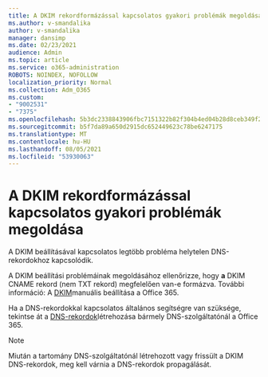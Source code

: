 ```yaml
---
title: A DKIM rekordformázással kapcsolatos gyakori problémák megoldása
ms.author: v-smandalika
author: v-smandalika
manager: dansimp
ms.date: 02/23/2021
audience: Admin
ms.topic: article
ms.service: o365-administration
ROBOTS: NOINDEX, NOFOLLOW
localization_priority: Normal
ms.collection: Adm_O365
ms.custom:
- "9002531"
- "7375"
ms.openlocfilehash: 5b3dc2338843906fbc7151322b82f304b4ed04b28d8ceb349f2705c309cdeae8
ms.sourcegitcommit: b5f7da89a650d2915dc652449623c78be6247175
ms.translationtype: MT
ms.contentlocale: hu-HU
ms.lasthandoff: 08/05/2021
ms.locfileid: "53930063"
---
```

# <a name="fix-common-problems-with-dkim-record-formatting"></a>A DKIM rekordformázással kapcsolatos gyakori problémák megoldása

A DKIM beállításával kapcsolatos legtöbb probléma helytelen DNS-rekordokhoz kapcsolódik.

A DKIM beállítási problémáinak megoldásához ellenőrizze, hogy **a** DKIM CNAME rekord (nem TXT rekord) megfelelően van-e formázva. További információ: A [DKIM](https://docs.microsoft.com/microsoft-365/security/office-365-security/use-dkim-to-validate-outbound-email)manuális beállítása a Office 365.

Ha a DNS-rekordokkal kapcsolatos általános segítségre van szüksége, tekintse át a [DNS-rekordok](https://docs.microsoft.com/microsoft-365/admin/get-help-with-domains/create-dns-records-at-any-dns-hosting-provider)létrehozása bármely DNS-szolgáltatónál a Office 365.

> [!NOTE]
> Miután a tartomány DNS-szolgáltatónál létrehozott vagy frissült a DKIM DNS-rekordok, meg kell várnia a DNS-rekordok propagálását.
